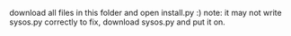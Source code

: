 download all files in this folder and open install.py
:)
note: it may not write sysos.py correctly
to fix, download sysos.py and put it on.

